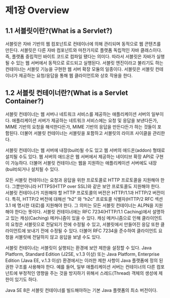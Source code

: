 # 제1장	Overview


## 1.1	서블릿이란?(What is a Servlet?)

서블릿은 자바 기반의 웹 컴포넌트로 컨테이너에 의해 관리되며 동적으로 웹 콘텐츠를 만든다. 서블릿은 다른 자바 컴포넌트와 마찬가지로 플랫폼 독립적인 자바 클래스이다. 즉, 플랫폼 중립적인 바이트 코드로 컴파일 됐다는 의미다. 따라서 서블릿은 자바가 실행될 수 있는 웹 서버에서 동적으로 로드되고 실행된다. 서블릿 엔진이라고 불리기도 하는 컨테이너는 서블릿 기능을 구현한 웹 서버 확장 모듈의 일종이다. 서블릿은 서블릿 컨테이너가 제공하는 요청/응답을 통해 웹 클라이언트와 상호 작용을 한다.

## 1.2	서블릿 컨테이너란?(What is a Servlet Container?)

서블릿 컨테이너는 웹 서버나 네트워크 서비스를 제공하는 애플리케이션 서버의 일부이다. 애플리케이션 서버가 제공하는 네트워크 서비스에는 요청 및 응답을 보낸다든가, MIME 기반의 요청을 해석한다든가, MIME 기반의 응답을 만든다든가 하는 것들이 포함된다. 더불어 서블릿 컨테이너는 서블릿을 포함하고 서블릿의 라이프 사이클을 관리한다.

서블릿 컨테이너는 웹 서버에 내장(built)될 수도 있고 웹 서버의 애드온(addon) 형태로 설치될 수도 있다. 웹 서버의 애드온은 웹 서버에서 제공하는 네이티브 확장 API로 구현이 가능하다. 더불어 서블릿 컨테이너는 웹을 지원하는 애플리케이션 서버에도 내장(built)되거나 설치될 수 있다.

모든 서블릿 컨테이너는 요청과 응답을 위한 프로토콜로 HTTP 프로토콜을 지원해야 한다. 그뿐만아니라 HTTPS(HTTP over SSL)와 같은 보안 프로토콜도 지원해야 한다. 서블릿 컨테이너가 지원해야 할 HTTP 프로토콜의 버전은 HTTP/1.1과 HTTP/2 버전이다. 특히, HTTP/2 버전에 대해선 “h2” 와 “h2c” 프로토콜 식별자(HTTP/2 RFC 섹션 3.1 에 명시한 대로)를 지원해야 한다. 그 의미는 모든 서블릿 컨테이너는 ALPN을 지원해야 한다는 뜻이다. 서블릿 컨테이너에는  RFC 7234(HTTP/1.1 Caching)에서 설명하고 있는 캐싱(Caching) 메커니즘이 있을 수 있다. 캐싱 메커니즘으로 인해 클라이언트의 요청은 서블릿으로 전달되기 전에 수정될 수 있고, 서블릿에서 만들어진 응답 또한 클라이언트에 보내기 전에 수정될 수 있다. 더불어 RFC 7234을 준수하여 클라이언트 요청을 서블릿에 전달하지 않고 응답을 보낼 수도 있다.

서블릿 컨테이너는 서블릿이 실행되는 환경에 보안 제한을 설정할 수 있다. Java Platform, Standard Edition (J2SE, v.1.3 이상) 또는 Java Platform, Enterprise Edition (Java EE, v.1.3 이상) 환경에서는 이러한 제한 사항이 Java 플랫폼에 정의 된 권한 구조를 사용해야 한다. 예를 들어, 일부 애플리케이션 서버는 컨테이너의 다른 컴포넌트에 부정적인 영향을 주는 것을 방지하기 위해서 스레드(Thread) 객체의 생성에 제한이 있기도 하다.

Java SE 8은 서블릿 컨테이너를 빌드해야하는 기본 Java 플랫폼의 최소 버전이다.
